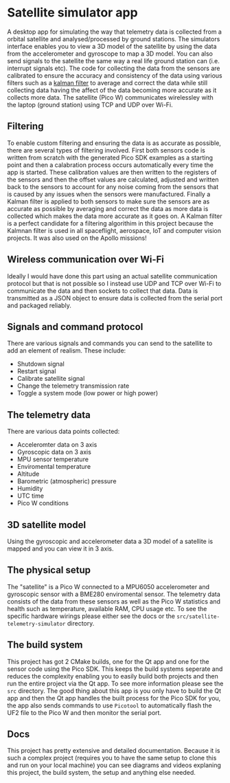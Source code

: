 # Satellite simulator app
A desktop app for simulating the way that telemetry data is collected from a orbital satellite and analysed/processed by ground stations. The simulators interface enables you to view a 3D model of the satellite by using the data from the accelerometer and gyroscope to map a 3D model. You can also send signals to the satellite the same way a real life ground station can (i.e. interrupt signals etc). The code for collecting the data from the sensors are calibrated to ensure the accuracy and consistency of the data using various filters such as a [kalman filter](https://en.wikipedia.org/wiki/Kalman_filter) to average and correct the data while still collecting data having the affect of the data becoming more accurate as it collects more data. The satellite (Pico W) communicates wirelessley with the laptop (ground station) using TCP and UDP over Wi-Fi.
## Filtering
To enable custom filtering and ensuring the data is as accurate as possible, there are several types of filtering involved. First both sensors code is written from scratch with the generated Pico SDK examples as a starting point and then a calabration process occurs automatically every time the app is started. These calibration values are then written to the registers of the sensors and then the offset values are calculated, adjusted and written back to the sensors to account for any noise coming from the sensors that is caused by any issues when the sensors were manufactured. Finally a Kalman filter is applied to both sensors to make sure the sensors are as accurate as possible by averaging and correct the data as more data is collected which makes the data more accurate as it goes on. A Kalman filter is a perfect candidate for a filtering algorithim in this project because the Kalmnan filter is used in all spaceflight, aerospace, IoT and computer vision projects. It was also used on the Apollo missions!
## Wireless communication over Wi-Fi
Ideally I would have done this part using an actual satellite communication protocol but that is not possible so I instead use UDP and TCP over Wi-Fi to communicate the data and then sockets to collect that data. Data is transmitted as a JSON object to ensure data is collected from the serial port and packaged reliably. 
## Signals and command protocol
There are various signals and commands you can send to the satellite to add an element of realism. These include:
- Shutdown signal
- Restart signal
- Calibrate satellite signal
- Change the telemetry transmission rate
- Toggle a system mode (low power or high power)
## The telemetry data
There are various data points collected:
- Acceleromter data on 3 axis
- Gyroscopic data on 3 axis
- MPU sensor temperature
- Enviromental temperature
- Altitude
- Barometric (atmospheric) pressure
- Humidity
- UTC time
- Pico W conditions
## 3D satellite model
Using the gyroscopic and accelerometer data a 3D model of a satellite is mapped and you can view it in 3 axis.
## The physical setup
The "satellite" is a Pico W connected to a MPU6050 accelerometer and gyroscopic sensor with a BME280 enviromental sensor. The telemetry data consists of the data from these sensors as well as the Pico W statistics and health such as temperature, available RAM, CPU usage etc. To see the specific hardware wirings please either see the docs or the `src/satellite-telemetry-simulator` directory.
## The build system
This project has got 2 CMake builds, one for the Qt app and one for the sensor code using the Pico SDK. This keeps the build systems seperate and reduces the complexity enabling you to easily build both projects and then run the entire project via the Qt app. To see more information please see the `src` directory. The good thing about this app is you only have to build the Qt app and then the Qt app handles the built process for the Pico SDK for you, the app also sends commands to use `Picotool` to automatically flash the UF2 file to the Pico W and then monitor the serial port.
## Docs
This project has pretty extensive and detailed documentation. Because it is such a complex project (requires you to have the same setup to clone this and run on your local machine) you can see diagrams and videos explaning this project, the build system, the setup and anything else needed.
